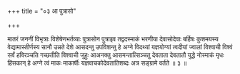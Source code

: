 +++
title = "०३ आ पुत्रासो"

+++

मातरं जननीं विभृत्राः विशेषेणभर्तव्याः पुत्रासोन पुत्राइव तद्वदस्माकं भरणीया देवासोदेवाः बर्हिषः कुशमयस्य वेद्यामास्तीर्णस्य सानौ उन्नते देशे आसदन्तु उपविशन्तु हे अग्ने विदथ्यां यज्ञयोग्यां त्वदीयां ज्वालां विश्वाची विश्वं सर्वं हविरञ्चति गच्छतीति विश्वाची जुहुः आअनक्तु आसमन्तात्सिञ्चतु देवताता देवतातौ युद्धे नोस्माकं मृधः हिंसकान् हे अग्ने त्वं माकः माकार्षीः यज्ञवाचकोदेवतातिशब्दः अत्र सङ्ग्रामे वर्तते ॥ ३ ॥